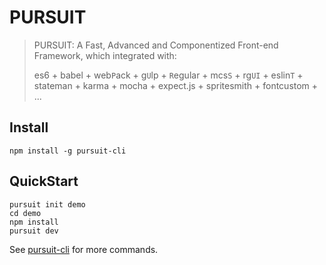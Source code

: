# PURSUIT

> PURSUIT: A Fast, Advanced and Componentized Front-end Framework, which integrated with:
>
> es6 + babel + web`P`ack + g`U`lp + `R`egular + mcs`S` + rg`UI` + eslin`T` + stateman + karma + mocha + expect.js + spritesmith + fontcustom + ...

## Install

```shell
npm install -g pursuit-cli
```

## QuickStart

```shell
pursuit init demo
cd demo
npm install
pursuit dev
```

See [pursuit-cli](https://github.com/rainfore/pursuit-cli) for more commands.

